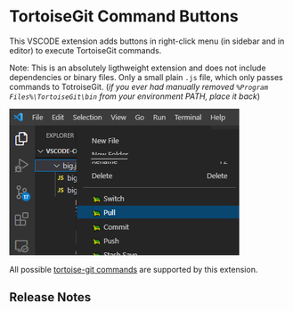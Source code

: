 # TortoiseGit Command Buttons

This VSCODE extension adds buttons in right-click menu (in sidebar and in editor) to execute TortoiseGit commands. 

Note: This is an absolutely ligthweight extension and does not include dependencies or binary files. Only a small plain `.js` file, which only passes commands to TotroiseGit.
(*if you ever had manually removed `%Program Files%\TortoiseGit\bin` from your environment PATH, place it back*)

![Screenshot](https://raw.githubusercontent.com/Puvox/tortoisegit-buttons-in-vscode/main/screenshot.png)

All possible [tortoise-git commands](https://tortoisegit.org/docs/tortoisegit/tgit-automation.html) are supported by this extension.


## Release Notes

